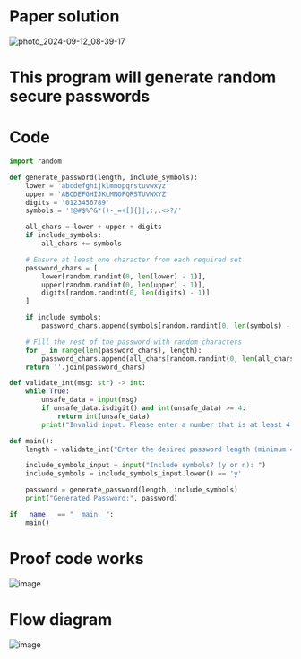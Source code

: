 # Paper solution
![photo_2024-09-12_08-39-17](https://github.com/user-attachments/assets/d6d6b96d-17d3-4fb7-a8dc-5436ece8423a)

# This program will generate random secure passwords
# Code
```.py
import random

def generate_password(length, include_symbols):
    lower = 'abcdefghijklmnopqrstuvwxyz'
    upper = 'ABCDEFGHIJKLMNOPQRSTUVWXYZ'
    digits = '0123456789'
    symbols = '!@#$%^&*()-_=+[]{}|;:,.<>?/'

    all_chars = lower + upper + digits
    if include_symbols:
        all_chars += symbols

    # Ensure at least one character from each required set
    password_chars = [
        lower[random.randint(0, len(lower) - 1)],
        upper[random.randint(0, len(upper) - 1)],
        digits[random.randint(0, len(digits) - 1)]
    ]

    if include_symbols:
        password_chars.append(symbols[random.randint(0, len(symbols) - 1)])

    # Fill the rest of the password with random characters
    for _ in range(len(password_chars), length):
        password_chars.append(all_chars[random.randint(0, len(all_chars) - 1)])
    return ''.join(password_chars)

def validate_int(msg: str) -> int:
    while True:
        unsafe_data = input(msg)
        if unsafe_data.isdigit() and int(unsafe_data) >= 4:
            return int(unsafe_data)
        print("Invalid input. Please enter a number that is at least 4.")

def main():
    length = validate_int("Enter the desired password length (minimum 4): ")

    include_symbols_input = input("Include symbols? (y or n): ")
    include_symbols = include_symbols_input.lower() == 'y'

    password = generate_password(length, include_symbols)
    print("Generated Password:", password)

if __name__ == "__main__":
    main()

```
# Proof code works
![image](https://github.com/user-attachments/assets/d11b8303-5921-484f-babc-0541679982b3)
# Flow diagram
![image](https://github.com/user-attachments/assets/7b4759eb-c770-46ff-8ebd-78925abb1762)
